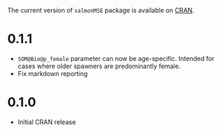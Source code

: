 The current version of `salmonMSE` package is available on [CRAN](https://cran.r-project.org/package=salmonMSE).

# 0.1.1

- `SOM@Bio@p_female` parameter can now be age-specific. Intended for cases where older spawners are predominantly female. 
- Fix markdown reporting

# 0.1.0

- Initial CRAN release
